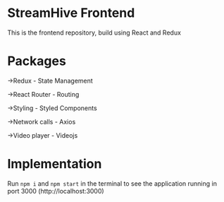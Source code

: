 # StreamHive Frontend
This is the frontend repository, build using React and Redux

# Packages
->Redux - State Management

->React Router - Routing

->Styling - Styled Components

->Network calls - Axios

->Video player - Videojs

# Implementation
Run `npm i` and `npm start` in the terminal to see the application running in port 3000 (http://localhost:3000)
